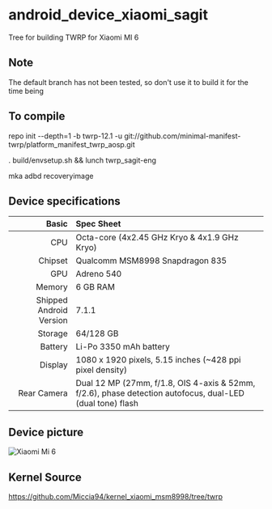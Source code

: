 # android_device_xiaomi_sagit
Tree for building TWRP for Xiaomi MI 6

## Note
The default branch has not been tested, so don't use it to build it for the time being

## To compile

repo init --depth=1 -b twrp-12.1 -u git://github.com/minimal-manifest-twrp/platform_manifest_twrp_aosp.git

. build/envsetup.sh && lunch twrp_sagit-eng

mka adbd recoveryimage

## Device specifications

Basic   | Spec Sheet
-------:|:-------------------------
CPU     | Octa-core (4x2.45 GHz Kryo & 4x1.9 GHz Kryo)
Chipset | Qualcomm MSM8998 Snapdragon 835
GPU     | Adreno 540
Memory  | 6 GB RAM
Shipped Android Version | 7.1.1
Storage | 64/128 GB
Battery | Li-Po 3350 mAh battery
Display | 1080 x 1920 pixels, 5.15 inches (~428 ppi pixel density)
Rear Camera  | Dual 12 MP (27mm, f/1.8, OIS 4-axis & 52mm, f/2.6), phase detection autofocus, dual-LED (dual tone) flash


## Device picture

![Xiaomi Mi 6](https://xiaomi-mi.com/uploads/CatalogueImage/xiaomi-mi-6-exclusive-edition-6gb128gb-dual-sim-ceramic-black-01_15554_1492602917.jpg "Xiaomi Mi 6 in black")

## Kernel Source

https://github.com/Miccia94/kernel_xiaomi_msm8998/tree/twrp
